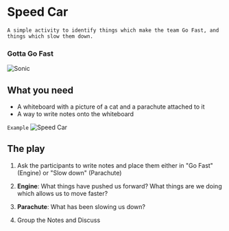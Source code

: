 # Speed Car
```
A simple activity to identify things which make the team Go Fast, and things which slow them down.
```

### Gotta Go Fast
![Sonic](https://media.giphy.com/media/j65n85RPrVQlhbLQel/giphy.gif)

## What you need
- A whiteboard with a picture of a cat and a parachute attached to it
- A way to write notes onto the whiteboard

`Example`
![Speed Car](https://2.bp.blogspot.com/-OQk5K2fJ1vo/Tht_Oyg17SI/AAAAAAAABeU/8lXu-BSnoyA/w1200-h630-p-k-no-nu/future_cafing_retro_exercise_photo.jpg)

## The play
1. Ask the participants to write notes and place them either in "Go Fast" (Engine) or "Slow down" (Parachute)

2. **Engine**: What things have pushed us forward? What things are we doing which allows us to move faster?

3. **Parachute**: What has been slowing us down?

4. Group the Notes and Discuss